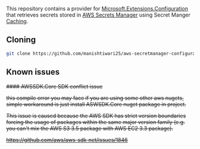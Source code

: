 

This repository contains a provider for [Microsoft.Extensions.Configuration](https://www.nuget.org/packages/Microsoft.Extensions.Configuration/) that retrieves secrets stored in [AWS Secrets Manager](https://aws.amazon.com/secrets-manager/) using Secret Manger [Caching](https://docs.aws.amazon.com/secretsmanager/latest/userguide/use-client-side-caching.html).

## Cloning

```sh
git clone https://github.com/manishtiwari25/aws-secretmanager-configuration-extension.git
```

## Known issues

<strike>
#### AWSSDK.Core SDK conflict issue 

this compile error you may face if you are using some other aws nugets, simple workaround is just install ASWSDK.Core nuget package in project.

This issue is caused because the AWS SDK has strict version boundaries forcing the usage of packages within the same major version family (e.g. you can't mix the AWS S3 3.5 package with AWS EC2 3.3 package).

https://github.com/aws/aws-sdk-net/issues/1846

</strike>


